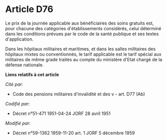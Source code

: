 # Article D76

Le prix de la journée applicable aux bénéficiaires des soins gratuits est, pour chacune des catégories d'établissements
considérés, celui déterminé dans les conditions prévues par le code de la santé publique et ses textes d'application.

Dans les hôpitaux militaires et maritimes, et dans les salles militaires des hôpitaux mixtes ou conventionnés, le tarif
applicable est le tarif spécial aux militaires de même grade traités au compte du ministère d'Etat chargé de la défense
nationale.

**Liens relatifs à cet article**

_Cité par_:

  - Code des pensions militaires d'invalidité et des v - art. D77 (Ab)

_Codifié par_:

  - Décret n°51-471 1951-04-24 JORF 28 avril 1951

_Modifié par_:

  - Décret n°59-1362 1959-11-20 art. 1 JORF 5 décembre 1959
